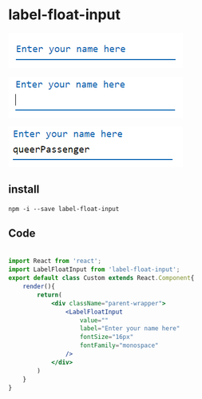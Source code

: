 # label-float-input 


![Screenshot](/images/img1.png)

![Screenshot](/images/img2.png)

![Screenshot](/images/img3.png)


## install
    npm -i --save label-float-input


## Code
``` jsx

import React from 'react';
import LabelFloatInput from 'label-float-input';
export default class Custom extends React.Component{
    render(){
        return(
            <div className="parent-wrapper">
                <LabelFloatInput  
                    value=""
                    label="Enter your name here"
                    fontSize="16px"
                    fontFamily="monospace"
                />
            </div>
        )
    }
}


